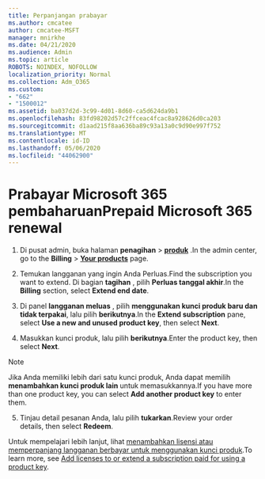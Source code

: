 ```yaml
---
title: Perpanjangan prabayar
ms.author: cmcatee
author: cmcatee-MSFT
manager: mnirkhe
ms.date: 04/21/2020
ms.audience: Admin
ms.topic: article
ROBOTS: NOINDEX, NOFOLLOW
localization_priority: Normal
ms.collection: Adm_O365
ms.custom:
- "662"
- "1500012"
ms.assetid: ba037d2d-3c99-4d01-8d60-ca5d624da9b1
ms.openlocfilehash: 83fd98202d57c2ffceac4fcac8a928626d0ca203
ms.sourcegitcommit: d1aad215f8aa636ba89c93a13a0c9d90e997f752
ms.translationtype: MT
ms.contentlocale: id-ID
ms.lasthandoff: 05/06/2020
ms.locfileid: "44062900"
---
```

# <a name="prepaid-microsoft-365-renewal"></a><span data-ttu-id="8c269-102">Prabayar Microsoft 365 pembaharuan</span><span class="sxs-lookup"><span data-stu-id="8c269-102">Prepaid Microsoft 365 renewal</span></span>

1. <span data-ttu-id="8c269-103">Di pusat admin, buka halaman **penagihan** \> **[produk](https://go.microsoft.com/fwlink/p/?linkid=842054)** .</span><span class="sxs-lookup"><span data-stu-id="8c269-103">In the admin center, go to the **Billing** \> **[Your products](https://go.microsoft.com/fwlink/p/?linkid=842054)** page.</span></span>

2. <span data-ttu-id="8c269-104">Temukan langganan yang ingin Anda Perluas.</span><span class="sxs-lookup"><span data-stu-id="8c269-104">Find the subscription you want to extend.</span></span> <span data-ttu-id="8c269-105">Di bagian **tagihan** , pilih **Perluas tanggal akhir**.</span><span class="sxs-lookup"><span data-stu-id="8c269-105">In the **Billing** section, select **Extend end date**.</span></span>

3. <span data-ttu-id="8c269-106">Di panel **langganan meluas** , pilih **menggunakan kunci produk baru dan tidak terpakai**, lalu pilih **berikutnya**.</span><span class="sxs-lookup"><span data-stu-id="8c269-106">In the **Extend subscription** pane, select **Use a new and unused product key**, then select **Next**.</span></span>

4. <span data-ttu-id="8c269-107">Masukkan kunci produk, lalu pilih **berikutnya**.</span><span class="sxs-lookup"><span data-stu-id="8c269-107">Enter the product key, then select **Next**.</span></span>

> [!NOTE]
> <span data-ttu-id="8c269-108">Jika Anda memiliki lebih dari satu kunci produk, Anda dapat memilih **menambahkan kunci produk lain** untuk memasukkannya.</span><span class="sxs-lookup"><span data-stu-id="8c269-108">If you have more than one product key, you can select **Add another product key** to enter them.</span></span>

5. <span data-ttu-id="8c269-109">Tinjau detail pesanan Anda, lalu pilih **tukarkan**.</span><span class="sxs-lookup"><span data-stu-id="8c269-109">Review your order details, then select **Redeem**.</span></span>

<span data-ttu-id="8c269-110">Untuk mempelajari lebih lanjut, lihat [menambahkan lisensi atau memperpanjang langganan berbayar untuk menggunakan kunci produk](https://docs.microsoft.com/office365/admin/misc/add-licenses-using-product-key).</span><span class="sxs-lookup"><span data-stu-id="8c269-110">To learn more, see [Add licenses to or extend a subscription paid for using a product key](https://docs.microsoft.com/office365/admin/misc/add-licenses-using-product-key).</span></span>